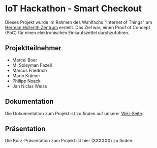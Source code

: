 # IoT Hackathon - Smart Checkout
Dieses Projekt wurde im Rahmen des Wahlfachs "Internet of Things" am [Herman Hollerith Zentrum](http://www.hhz.de/home/) erstellt.
Das Ziel war, einen Proof of Concept (PoC) für einen elektronischen Einkaufszettel durchzuführen.

## Projektteilnehmer

* Marcel Boer
* M. Soleyman Fazeli
* Marcus Friedrich
* Mario Krämer
* Philipp Noack
* Jan Niclas Weiss


## Dokumentation

Die Dokumentation zum Projekt ist zu finden auf unserer [Wiki-Seite](https://github.com/Soley02/IoTBarcodeHHZ/wiki).

## Präsentation

Die Kurz-Präsentation zum Projekt ist hier (XXXXXX) zu finden.
